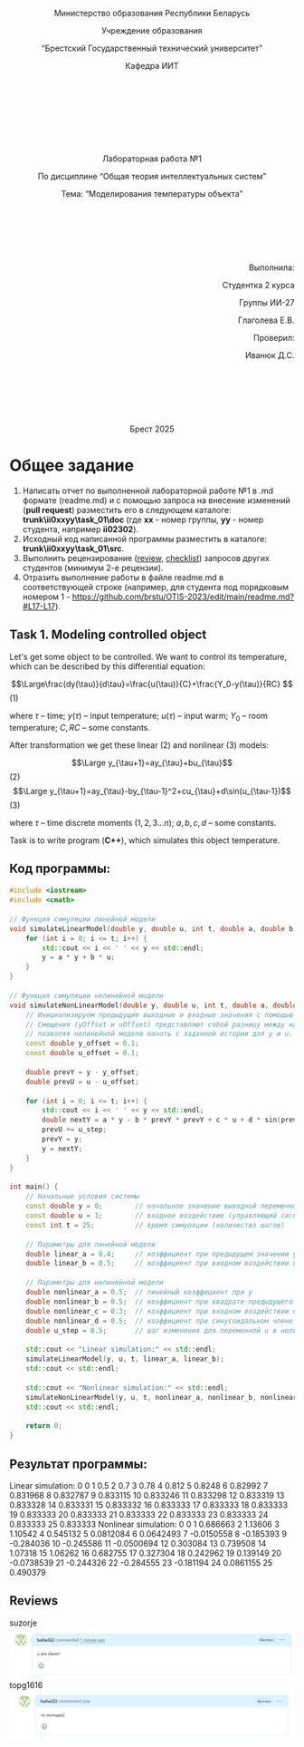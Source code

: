 <p align="center"> Министерство образования Республики Беларусь</p>
<p align="center">Учреждение образования</p>
<p align="center">“Брестский Государственный технический университет”</p>
<p align="center">Кафедра ИИТ</p>
<br><br><br><br><br><br><br>
<p align="center">Лабораторная работа №1</p>
<p align="center">По дисциплине “Общая теория интеллектуальных систем”</p>
<p align="center">Тема: “Моделирования температуры объекта”</p>
<br><br><br><br><br>
<p align="right">Выполнила:</p>
<p align="right">Студентка 2 курса</p>
<p align="right">Группы ИИ-27</p>
<p align="right">Глаголева Е.В.</p>
<p align="right">Проверил:</p>
<p align="right">Иванюк Д.С.</p>
<br><br><br><br><br>
<p align="center">Брест 2025</p>

# Общее задание #
1. Написать отчет по выполненной лабораторной работе №1 в .md формате (readme.md) и с помощью запроса на внесение изменений (**pull request**) разместить его в следующем каталоге: **trunk\ii0xxyy\task_01\doc** (где **xx** - номер группы, **yy** - номер студента, например **ii02302**).
2. Исходный код написанной программы разместить в каталоге: **trunk\ii0xxyy\task_01\src**.
3. Выполнить рецензирование ([review](https://linearb.io/blog/code-review-on-github), [checklist](https://linearb.io/blog/code-review-checklist)) запросов других студентов (минимум 2-е рецензии).
4. Отразить выполнение работы в файле readme.md в соответствующей строке (например, для студента под порядковым номером 1 - https://github.com/brstu/OTIS-2023/edit/main/readme.md?#L17-L17).

## Task 1. Modeling controlled object ##
Let's get some object to be controlled. We want to control its temperature, which can be described by this differential equation:

$$\Large\frac{dy(\tau)}{d\tau}=\frac{u(\tau)}{C}+\frac{Y_0-y(\tau)}{RC} $$ (1)

where $\tau$ – time; $y(\tau)$ – input temperature; $u(\tau)$ – input warm; $Y_0$ – room temperature; $C,RC$ – some constants.

After transformation we get these linear (2) and nonlinear (3) models:

$$\Large y_{\tau+1}=ay_{\tau}+bu_{\tau}$$ (2)
$$\Large y_{\tau+1}=ay_{\tau}-by_{\tau-1}^2+cu_{\tau}+d\sin(u_{\tau-1})$$ (3)

where $\tau$ – time discrete moments ($1,2,3{\dots}n$); $a,b,c,d$ – some constants.

Task is to write program (**С++**), which simulates this object temperature.


## Код программы:
```C++
#include <iostream>
#include <cmath>

// Функция симуляции линейной модели
void simulateLinearModel(double y, double u, int t, double a, double b) {
    for (int i = 0; i <= t; i++) {
        std::cout << i << ' ' << y << std::endl;
        y = a * y + b * u;
    }
}

// Функция симуляции нелинейной модели
void simulateNonLinearModel(double y, double u, int t, double a, double b, double c, double d, double u_step) {
    // Инициализируем предыдущие выходные и входные значения с помощью смещений.
    // Смещения (yOffset и uOffset) представляют собой разницу между начальным и предыдущим состояниями,
    // позволяя нелинейной модели начать с заданной истории для y и u.
    const double y_offset = 0.1;
    const double u_offset = 0.1;

    double prevY = y - y_offset;
    double prevU = u - u_offset;

    for (int i = 0; i <= t; i++) {
        std::cout << i << ' ' << y << std::endl;
        double nextY = a * y - b * prevY * prevY + c * u + d * sin(prevU);
        prevU += u_step;
        prevY = y;
        y = nextY;
    }
}

int main() {
    // Начальные условия системы
    const double y = 0;        // начальное значение выходной переменной (состояние системы)
    const double u = 1;        // входное воздействие (управляющий сигнал)
    const int t = 25;          // время симуляции (количество шагов)

    // Параметры для линейной модели
    double linear_a = 0.4;     // коэффициент при предыдущем значении y
    double linear_b = 0.5;     // коэффициент при входном воздействии u

    // Параметры для нелинейной модели
    double nonlinear_a = 0.5;  // линейный коэффициент при y
    double nonlinear_b = 0.5;  // коэффициент при квадрате предыдущего значения y (нелинейность)
    double nonlinear_c = 0.3;  // коэффициент при входном воздействии u
    double nonlinear_d = 0.5;  // коэффициент при синусоидальном члене
    double u_step = 0.5;       // шаг изменения для переменной u в нелинейной модели

    std::cout << "Linear simulation:" << std::endl;
    simulateLinearModel(y, u, t, linear_a, linear_b);
    std::cout << std::endl;

    std::cout << "Nonlinear simulation:" << std::endl;
    simulateNonLinearModel(y, u, t, nonlinear_a, nonlinear_b, nonlinear_c, nonlinear_d, u_step);
    std::cout << std::endl;

    return 0;
}
```
## Результат программы:
Linear simulation:
0 0
1 0.5
2 0.7
3 0.78
4 0.812
5 0.8248
6 0.82992
7 0.831968
8 0.832787
9 0.833115
10 0.833246
11 0.833298
12 0.833319
13 0.833328
14 0.833331
15 0.833332
16 0.833333
17 0.833333
18 0.833333
19 0.833333
20 0.833333
21 0.833333
22 0.833333
23 0.833333
24 0.833333
25 0.833333
Nonlinear simulation:
0 0
1 0.686663
2 1.13606
3 1.10542
4 0.545132
5 0.0812084
6 0.0642493
7 -0.0150558
8 -0.185393
9 -0.284036
10 -0.245586
11 -0.0500694
12 0.303084
13 0.739508
14 1.07318
15 1.06262
16 0.682755
17 0.327304
18 0.242962
19 0.139149
20 -0.0738539
21 -0.244326
22 -0.284555
23 -0.181194
24 0.0861155
25 0.490379
## Reviews
suzorje
<br>
![Review for suzorje](comm1.png)
<br>
topg1616
<br>
![Review for topg1616:](comm2.png)
